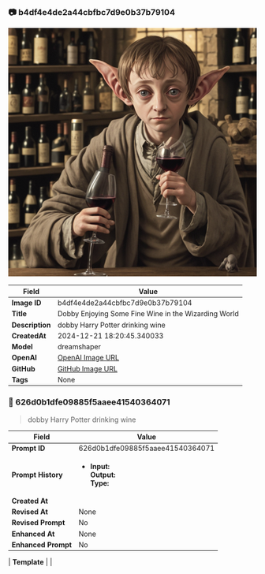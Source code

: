

### 📷 b4df4e4de2a44cbfbc7d9e0b37b79104 


![data.id](./b4df4e4de2a44cbfbc7d9e0b37b79104.jpg)


| Field          | Value                                                                                                                     |
|----------------|---------------------------------------------------------------------------------------------------------------------------|
| **Image ID**             | b4df4e4de2a44cbfbc7d9e0b37b79104                                                                                                             |
| **Title**           | Dobby Enjoying Some Fine Wine in the Wizarding World                                                                                                       |
| **Description**           | dobby Harry Potter drinking wine                                                                                                       |
| **CreatedAt**        | 2024-12-21 18:20:45.340033                                                                                                        |
| **Model**        | dreamshaper                                                                                                        |
| **OpenAI**         | [OpenAI Image URL](http://192.168.1.85:8081/generated-images/b643445723530.png)                                                                                |
| **GitHub**         | [GitHub Image URL](https://raw.githubusercontent.com/Caneta-Silva/GODZ/refs/heads/main/images/b4df4e4de2a44cbfbc7d9e0b37b79104/b4df4e4de2a44cbfbc7d9e0b37b79104.jpg)                                                                                |
| **Tags**       | None                                                                                                                   |

### 📜 626d0b1dfe09885f5aaee41540364071

> dobby Harry Potter drinking wine

| Field          | Value                                                                                                                                                                      |
|----------------|----------------------------------------------------------------------------------------------------------------------------------------------------------------------------|
| **Prompt ID**  | 626d0b1dfe09885f5aaee41540364071                                                                                                                                                            |
| **Prompt History** | <ul><li>**Input:**  <br> **Output:**  <br> **Type:** </li></ul> |
| **Created At** |                                                                                                                                                    |
| **Revised At** | None                                                                                                                                                   |
| **Revised Prompt** | No                                                                                                                                                                      |
| **Enhanced At** | None                                                                                                                                                  |
| **Enhanced Prompt** | No                                                                                                                                                                    |

| **Template**   |                                                                                                                                            |


